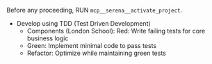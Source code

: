 Before any proceeding, RUN `mcp__serena__activate_project`.

- Develop using TDD (Test Driven Development)
  - Components (London School): Red: Write failing tests for core business logic
  - Green: Implement minimal code to pass tests
  - Refactor: Optimize while maintaining green tests

